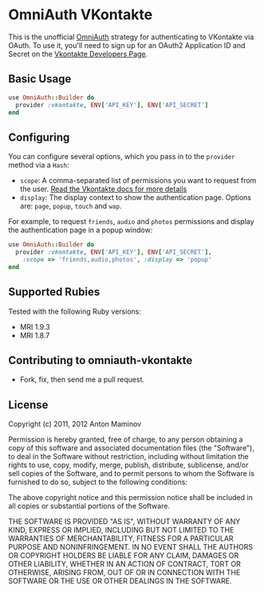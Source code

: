 # OmniAuth VKontakte

This is the unofficial [OmniAuth](https://github.com/intridea/omniauth) strategy for authenticating to VKontakte via OAuth.
To use it, you'll need to sign up for an OAuth2 Application ID and Secret
on the [Vkontakte Developers Page](http://vk.com/developers.php).

## Basic Usage

```ruby
use OmniAuth::Builder do
  provider :vkontakte, ENV['API_KEY'], ENV['API_SECRET']
end
```

## Configuring
You can configure several options, which you pass in to the `provider` method via a `Hash`:

* `scope`: A comma-separated list of permissions you want to request from the user. [Read the Vkontakte docs for more details](http://vk.com/developers.php?oid=-1&p=%D0%9F%D1%80%D0%B0%D0%B2%D0%B0_%D0%B4%D0%BE%D1%81%D1%82%D1%83%D0%BF%D0%B0_%D0%BF%D1%80%D0%B8%D0%BB%D0%BE%D0%B6%D0%B5%D0%BD%D0%B8%D0%B9)
* `display`: The display context to show the authentication page. Options are: `page`, `popup`, `touch` and `wap`.

For example, to request `friends`, `audio` and `photos` permissions and display the authentication page in a popup window:

```ruby
use OmniAuth::Builder do
  provider :vkontakte, ENV['API_KEY'], ENV['API_SECRET'],
    :scope => 'friends,audio,photos', :display => 'popup'
end
```

## Supported Rubies

Tested with the following Ruby versions:

- MRI 1.9.3
- MRI 1.8.7

## Contributing to omniauth-vkontakte

* Fork, fix, then send me a pull request.

## License

Copyright (c) 2011, 2012 Anton Maminov

Permission is hereby granted, free of charge, to any person obtaining a copy of this software and associated documentation files (the "Software"), to deal in the Software without restriction, including without limitation the rights to use, copy, modify, merge, publish, distribute, sublicense, and/or sell copies of the Software, and to permit persons to whom the Software is furnished to do so, subject to the following conditions:

The above copyright notice and this permission notice shall be included in all copies or substantial portions of the Software.

THE SOFTWARE IS PROVIDED "AS IS", WITHOUT WARRANTY OF ANY KIND, EXPRESS OR IMPLIED, INCLUDING BUT NOT LIMITED TO THE WARRANTIES OF MERCHANTABILITY, FITNESS FOR A PARTICULAR PURPOSE AND NONINFRINGEMENT. IN NO EVENT SHALL THE AUTHORS OR COPYRIGHT HOLDERS BE LIABLE FOR ANY CLAIM, DAMAGES OR OTHER LIABILITY, WHETHER IN AN ACTION OF CONTRACT, TORT OR OTHERWISE, ARISING FROM, OUT OF OR IN CONNECTION WITH THE SOFTWARE OR THE USE OR OTHER DEALINGS IN THE SOFTWARE.
